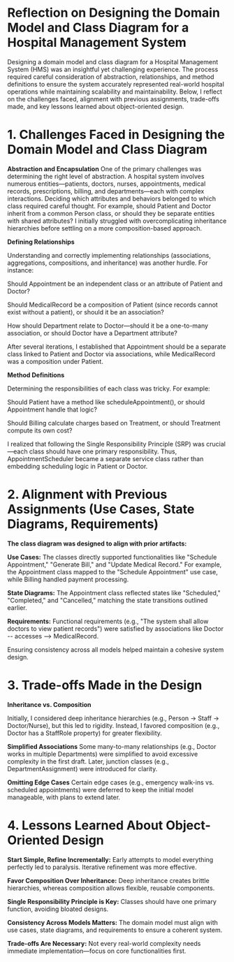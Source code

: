 # Reflection on Designing the Domain Model and Class Diagram for a Hospital Management System

Designing a domain model and class diagram for a Hospital Management System (HMS) was an insightful yet challenging experience. The process required careful consideration of abstraction, relationships, and method definitions to ensure the system accurately represented real-world hospital operations while maintaining scalability and maintainability. Below, I reflect on the challenges faced, alignment with previous assignments, trade-offs made, and key lessons learned about object-oriented design.

# 1. Challenges Faced in Designing the Domain Model and Class Diagram
**Abstraction and Encapsulation**
One of the primary challenges was determining the right level of abstraction. A hospital system involves numerous entities—patients, doctors, nurses, appointments, medical records, prescriptions, billing, and departments—each with complex interactions. Deciding which attributes and behaviors belonged to which class required careful thought. For example, should Patient and Doctor inherit from a common Person class, or should they be separate entities with shared attributes? I initially struggled with overcomplicating inheritance hierarchies before settling on a more composition-based approach.

**Defining Relationships**

Understanding and correctly implementing relationships (associations, aggregations, compositions, and inheritance) was another hurdle. For instance:

Should Appointment be an independent class or an attribute of Patient and Doctor?

Should MedicalRecord be a composition of Patient (since records cannot exist without a patient), or should it be an association?

How should Department relate to Doctor—should it be a one-to-many association, or should Doctor have a Department attribute?

After several iterations, I established that Appointment should be a separate class linked to Patient and Doctor via associations, while MedicalRecord was a composition under Patient.

**Method Definitions**

Determining the responsibilities of each class was tricky. For example:

Should Patient have a method like scheduleAppointment(), or should Appointment handle that logic?

Should Billing calculate charges based on Treatment, or should Treatment compute its own cost?

I realized that following the Single Responsibility Principle (SRP) was crucial—each class should have one primary responsibility. Thus, AppointmentScheduler became a separate service class rather than embedding scheduling logic in Patient or Doctor.

# 2. Alignment with Previous Assignments (Use Cases, State Diagrams, Requirements)

**The class diagram was designed to align with prior artifacts:**

**Use Cases:** The classes directly supported functionalities like "Schedule Appointment," "Generate Bill," and "Update Medical Record." For example, the Appointment class mapped to the "Schedule Appointment" use case, while Billing handled payment processing.

**State Diagrams:** The Appointment class reflected states like "Scheduled," "Completed," and "Cancelled," matching the state transitions outlined earlier.

**Requirements:** Functional requirements (e.g., "The system shall allow doctors to view patient records") were satisfied by associations like Doctor -- accesses --> MedicalRecord.

Ensuring consistency across all models helped maintain a cohesive system design.

# 3. Trade-offs Made in the Design

**Inheritance vs. Composition**

Initially, I considered deep inheritance hierarchies (e.g., Person → Staff → Doctor/Nurse), but this led to rigidity. Instead, I favored composition (e.g., Doctor has a StaffRole property) for greater flexibility.

**Simplified Associations**
Some many-to-many relationships (e.g., Doctor works in multiple Departments) were simplified to avoid excessive complexity in the first draft. Later, junction classes (e.g., DepartmentAssignment) were introduced for clarity.

**Omitting Edge Cases**
Certain edge cases (e.g., emergency walk-ins vs. scheduled appointments) were deferred to keep the initial model manageable, with plans to extend later.

# 4. Lessons Learned About Object-Oriented Design

**Start Simple, Refine Incrementally:** Early attempts to model everything perfectly led to paralysis. Iterative refinement was more effective.

**Favor Composition Over Inheritance:** Deep inheritance creates brittle hierarchies, whereas composition allows flexible, reusable components.

**Single Responsibility Principle is Key:** Classes should have one primary function, avoiding bloated designs.

**Consistency Across Models Matters:** The domain model must align with use cases, state diagrams, and requirements to ensure a coherent system.

**Trade-offs Are Necessary:** Not every real-world complexity needs immediate implementation—focus on core functionalities first.
